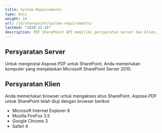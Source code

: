 ```yaml
---
title: System Requirements
type: docs
weight: 10
url: /id/sharepoint/system-requirements/
lastmod: "2020-12-16"
description: PDF SharePoint API memiliki persyaratan server dan klien, serta kebutuhan untuk komputer yang menjalankan Microsoft SharePoint Server.
---
```


## **Persyaratan Server**

Untuk menginstal Aspose.PDF untuk SharePoint, Anda memerlukan komputer yang menjalankan Microsoft SharePoint Server 2010.

## **Persyaratan Klien**

Anda memerlukan browser untuk mengakses situs SharePoint. Aspose.PDF untuk SharePoint telah diuji dengan browser berikut:

- Microsoft Internet Explorer 8
- Mozilla FireFox 3.5
- Google Chrome 3
- Safari 4